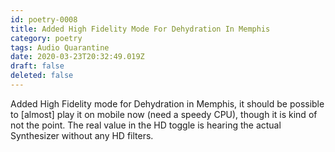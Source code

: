 ```yaml
---
id: poetry-0008
title: Added High Fidelity Mode For Dehydration In Memphis
category: poetry
tags: Audio Quarantine
date: 2020-03-23T20:32:49.019Z
draft: false
deleted: false
---
```


Added High Fidelity mode for Dehydration in Memphis, it should be possible to \[almost\] play it on mobile now (need a speedy CPU), though it is kind of not the point. The real value in the HD toggle is hearing the actual Synthesizer without any HD filters.
